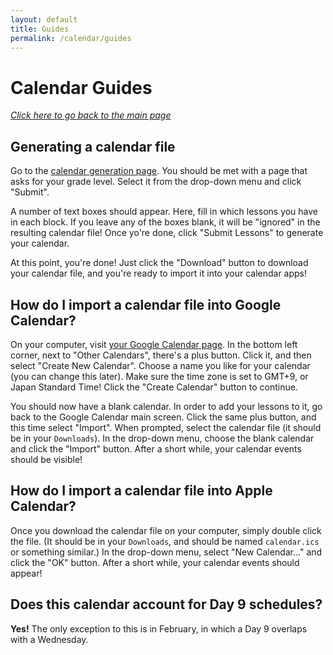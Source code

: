 ```yaml
---
layout: default
title: Guides
permalink: /calendar/guides
---
```


# Calendar Guides

[*Click here to go back to the main page*](..)

## Generating a calendar file

Go to the [calendar generation page](/calendar/get). You should be met with a page that asks for your grade level.
Select it from the drop-down menu and click "Submit".

A number of text boxes should appear. Here, fill in which lessons you have in each block. If you leave any of the boxes blank, it will be "ignored" in the resulting calendar file! Once yo're done, click "Submit Lessons" to generate your calendar.

At this point, you're done! Just click the "Download" button to download your calendar file, and you're ready to import it into your calendar apps!

## How do I import a calendar file into Google Calendar?

On your computer, visit [your Google Calendar page](https://calendar.google.com). In the bottom left corner, next to "Other Calendars", there's a plus button. Click it, and then select "Create New Calendar". Choose a name you like for your calendar (you can change this later). Make sure the time zone is set to GMT+9, or Japan Standard Time! Click the "Create Calendar" button to continue.

You should now have a blank calendar. In order to add your lessons to it, go back to the Google Calendar main screen. Click the same plus button, and this time select "Import". When prompted, select the calendar file (it should be in your `Downloads`). In the drop-down menu, choose the blank calendar and click the "Import" button. After a short while, your calendar events should be visible!

## How do I import a calendar file into Apple Calendar?

Once you download the calendar file on your computer, simply double click the file. (It should be in your `Downloads`, and should be named `calendar.ics` or something similar.) In the drop-down menu, select "New Calendar..." and click the "OK" button. After a short while, your calendar events should appear!

## Does this calendar account for Day 9 schedules?

**Yes!** The only exception to this is in February, in which a Day 9 overlaps with a Wednesday.